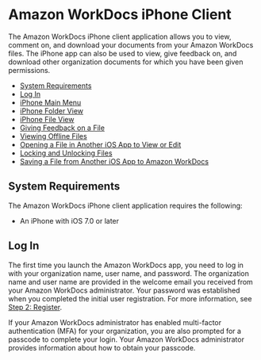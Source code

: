 # Amazon WorkDocs iPhone Client<a name="iphone_client_help"></a>

The Amazon WorkDocs iPhone client application allows you to view, comment on, and download your documents from your Amazon WorkDocs files\. The iPhone app can also be used to view, give feedback on, and download other organization documents for which you have been given permissions\. 


+ [System Requirements](#iphone_client_sys_reqs)
+ [Log In](#iphone_login)
+ [iPhone Main Menu](iphone_main_menu.md)
+ [iPhone Folder View](iphone_folder_view.md)
+ [iPhone File View](iphone_document_view.md)
+ [Giving Feedback on a File](iphone_feedback.md)
+ [Viewing Offline Files](iphone_offline_files.md)
+ [Opening a File in Another iOS App to View or Edit](iphone_opening_files.md)
+ [Locking and Unlocking Files](iphone_lock_files.md)
+ [Saving a File from Another iOS App to Amazon WorkDocs](iphone_saving_files.md)

## System Requirements<a name="iphone_client_sys_reqs"></a>

The Amazon WorkDocs iPhone client application requires the following:

+ An iPhone with iOS 7\.0 or later

## Log In<a name="iphone_login"></a>

The first time you launch the Amazon WorkDocs app, you need to log in with your organization name, user name, and password\. The organization name and user name are provided in the welcome email you received from your Amazon WorkDocs administrator\. Your password was established when you completed the initial user registration\. For more information, see [Step 2: Register](getting_started.md#user_registration)\. 

If your Amazon WorkDocs administrator has enabled multi\-factor authentication \(MFA\) for your organization, you are also prompted for a passcode to complete your login\. Your Amazon WorkDocs administrator provides information about how to obtain your passcode\.